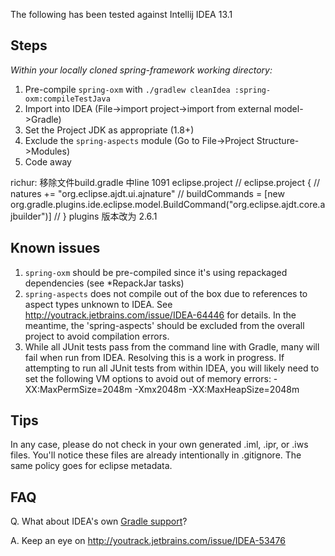 The following has been tested against Intellij IDEA 13.1

## Steps

_Within your locally cloned spring-framework working directory:_

1. Pre-compile `spring-oxm` with `./gradlew cleanIdea :spring-oxm:compileTestJava`
2. Import into IDEA (File->import project->import from external model->Gradle)
3. Set the Project JDK as appropriate (1.8+)
4. Exclude the `spring-aspects` module (Go to File->Project Structure->Modules)
5. Code away

richur: 移除文件build.gradle 中line 1091 eclipse.project
//	eclipse.project {
//		natures += "org.eclipse.ajdt.ui.ajnature"
//		buildCommands = [new org.gradle.plugins.ide.eclipse.model.BuildCommand("org.eclipse.ajdt.core.ajbuilder")]
//	}
plugins 版本改为 2.6.1

## Known issues

1. `spring-oxm` should be pre-compiled since it's using repackaged dependencies (see *RepackJar tasks)
2. `spring-aspects` does not compile out of the box due to references to aspect types unknown to IDEA.
See http://youtrack.jetbrains.com/issue/IDEA-64446 for details. In the meantime, the 'spring-aspects'
should be excluded from the overall project to avoid compilation errors.
3. While all JUnit tests pass from the command line with Gradle, many will fail when run from IDEA.
Resolving this is a work in progress. If attempting to run all JUnit tests from within IDEA, you will
likely need to set the following VM options to avoid out of memory errors:
    -XX:MaxPermSize=2048m -Xmx2048m -XX:MaxHeapSize=2048m

## Tips

In any case, please do not check in your own generated .iml, .ipr, or .iws files.
You'll notice these files are already intentionally in .gitignore. The same policy goes for eclipse metadata.

## FAQ

Q. What about IDEA's own [Gradle support](http://confluence.jetbrains.net/display/IDEADEV/Gradle+integration)?

A. Keep an eye on http://youtrack.jetbrains.com/issue/IDEA-53476
